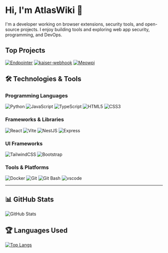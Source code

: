 # Hi, I'm AtlasWiki 👋

I'm a developer working on browser extensions, security tools, and open-source projects. I enjoy building tools and exploring web app security, programming, and DevOps.

## Top Projects
[![Endpointer](https://img.shields.io/badge/Endpointer-8A2BE2?style=for-the-badge&logo=github&logoColor=radical)](https://github.com/AtlasWiki/EndPointer)
[![kaiser-webhook](https://img.shields.io/badge/kaiserwebhook-8A2BE2?style=for-the-badge&logo=github&logoColor=radical)](https://github.com/AtlasWiki/kaiser-webhook)
[![Meowpi](https://img.shields.io/badge/Meowpi-8A2BE2?style=for-the-badge&logo=github&logoColor=radical)](https://github.com/AtlasWiki/meowpi)

## 🛠️ Technologies & Tools

### Programming Languages
![Python](https://img.shields.io/badge/Python-3776AB?style=for-the-badge&logo=python&logoColor=white)
![JavaScript](https://img.shields.io/badge/JavaScript-F7DF1E?style=for-the-badge&logo=javascript&logoColor=black)
![TypeScript](https://img.shields.io/badge/TypeScript-007ACC?style=for-the-badge&logo=typescript&logoColor=white)
![HTML5](https://img.shields.io/badge/HTML5-E34F26?style=for-the-badge&logo=html5&logoColor=white)
![CSS3](https://img.shields.io/badge/CSS3-1572B6?style=for-the-badge&logo=css3&logoColor=white)

### Frameworks & Libraries
![React](https://img.shields.io/badge/React-61DAFB?style=for-the-badge&logo=react&logoColor=black)
![Vite](https://img.shields.io/badge/Vite-646CFF?style=for-the-badge&logo=vite&logoColor=white)
![NestJS](https://img.shields.io/badge/NestJS-E0234E?style=for-the-badge&logo=nestjs&logoColor=white)
![Express](https://img.shields.io/badge/Express-000000?style=for-the-badge&logo=express&logoColor=white)

### UI Frameworks
![TailwindCSS](https://img.shields.io/badge/TailwindCSS-38B2AC?style=for-the-badge&logo=tailwind-css&logoColor=white)
![Bootstrap](https://img.shields.io/badge/Bootstrap-7952B3?style=for-the-badge&logo=bootstrap&logoColor=white)

### Tools & Platforms
![Docker](https://img.shields.io/badge/Docker-2496ED?style=for-the-badge&logo=docker&logoColor=white)
![Git](https://img.shields.io/badge/Git-F05032?style=for-the-badge&logo=git&logoColor=white)
![Git Bash](https://img.shields.io/badge/Git%20Bash-4EAA25?style=for-the-badge&logo=gnubash&logoColor=white)
![vscode](https://img.shields.io/badge/vscode-003049?style=for-the-badge&logo=vscode&logoColor=white)

---

## 📊 GitHub Stats

![GitHub Stats](https://github-readme-stats.vercel.app/api?username=AtlasWiki&show_icons=true&theme=radical)

## 🏆 Languages Used

[![Top Langs](https://github-readme-stats.vercel.app/api/top-langs/?username=AtlasWiki&theme=radical&layout=compact)](https://github.com/anuraghazra/github-readme-stats)
